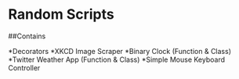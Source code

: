 
# Random Scripts

##Contains

*Decorators
*XKCD Image Scraper
*Binary Clock (Function & Class)
*Twitter Weather App (Function & Class)
*Simple Mouse Keyboard Controller
